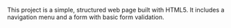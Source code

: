 This project is a simple, structured web page built with HTML5. 
It includes a navigation menu and a form with basic form validation.
